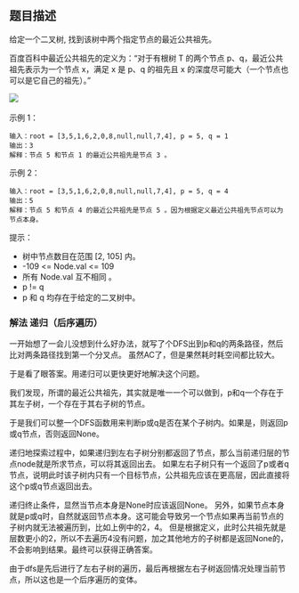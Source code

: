 ## 题目描述
给定一个二叉树, 找到该树中两个指定节点的最近公共祖先。

百度百科中最近公共祖先的定义为：“对于有根树 T 的两个节点 p、q，最近公共祖先表示为一个节点 x，满足 x 是 p、q 的祖先且 x 的深度尽可能大（一个节点也可以是它自己的祖先）。”

![](https://assets.leetcode.com/uploads/2018/12/14/binarytree.png) 

示例 1：
```
输入：root = [3,5,1,6,2,0,8,null,null,7,4], p = 5, q = 1
输出：3
解释：节点 5 和节点 1 的最近公共祖先是节点 3 。
```
示例 2：
```
输入：root = [3,5,1,6,2,0,8,null,null,7,4], p = 5, q = 4
输出：5
解释：节点 5 和节点 4 的最近公共祖先是节点 5 。因为根据定义最近公共祖先节点可以为节点本身。
```
提示：
- 树中节点数目在范围 [2, 105] 内。
- -109 <= Node.val <= 109
- 所有 Node.val 互不相同 。
- p != q
- p 和 q 均存在于给定的二叉树中。

### 解法 递归（后序遍历）
一开始想了一会儿没想到什么好办法，就写了个DFS出到p和q的两条路径，然后比对两条路径找到第一个分叉点。
虽然AC了，但是果然耗时耗空间都比较大。

于是看了眼答案。用递归可以更快更好地解决这个问题。

我们发现，所谓的最近公共祖先，其实就是唯一一个可以做到，p和q一个存在于其左子树，一个存在于其右子树的节点。

于是我们可以整一个DFS函数用来判断p或q是否在某个子树内。如果是，则返回p或q节点，否则返回None。

递归地探索过程中，如果递归到左右子树分别都返回了节点，那么当前递归层的节点node就是所求节点，可以将其返回出去。
如果左右子树只有一个返回了p或者q节点，说明此时该子树内只有一个目标节点，公共祖先应该在更高层，因此直接将这个p或q节点返回出去。

递归终止条件，显然当节点本身是None时应该返回None。
另外，如果节点本身就是p或q时，自然就返回节点本身。这可能会导致另一个节点如果再当前节点的子树内就无法被遍历到，比如上例中的2，4。
但是根据定义，此时公共祖先就是层数更小的2，所以不去遍历4没有问题，加之其他地方的子树都是返回None的，不会影响到结果。最终可以获得正确答案。

由于dfs是先后进行了左右子树的遍历，最后再根据左右子树返回情况处理当前节点，所以这也是一个后序遍历的变体。